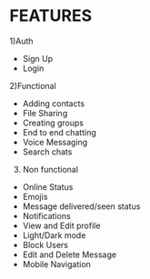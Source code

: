 # FEATURES
1)Auth
- Sign Up
- Login

2)Functional
- Adding contacts
- File Sharing
- Creating groups
- End to end chatting
- Voice Messaging
- Search chats

3) Non functional
- Online Status
- Emojis
- Message delivered/seen status
- Notifications
- View and Edit profile
- Light/Dark mode
- Block Users
- Edit and Delete Message
- Mobile Navigation
